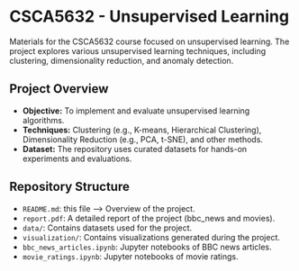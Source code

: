# CSCA5632 - Unsupervised Learning

Materials for the CSCA5632 course focused on unsupervised learning. The project explores various unsupervised learning techniques, including clustering, dimensionality reduction, and anomaly detection.

## Project Overview

- **Objective:** To implement and evaluate unsupervised learning algorithms.
- **Techniques:** Clustering (e.g., K-means, Hierarchical Clustering), Dimensionality Reduction (e.g., PCA, t-SNE), and other methods.
- **Dataset:** The repository uses curated datasets for hands-on experiments and evaluations.

## Repository Structure
- `README.md`: this file --> Overview of the project.
- `report.pdf`: A detailed report of the project (bbc_news and movies).
- `data/`: Contains datasets used for the project.
- `visualization/`: Contains visualizations generated during the project.
- `bbc_news_articles.ipynb`: Jupyter notebooks of BBC news articles.
- `movie_ratings.ipynb`: Jupyter notebooks of movie ratings.
    